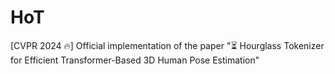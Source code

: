 # HoT
[CVPR 2024 🔥] Official implementation of the paper "⏳ Hourglass Tokenizer for Efficient Transformer-Based 3D Human Pose Estimation"
